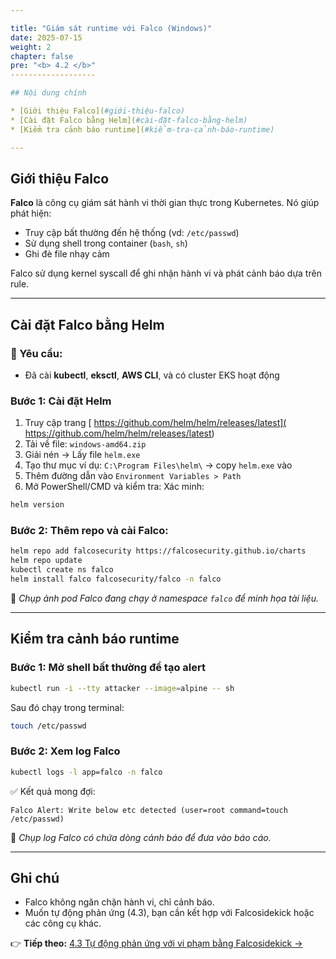 ```yaml
---

title: "Giám sát runtime với Falco (Windows)"
date: 2025-07-15
weight: 2
chapter: false
pre: "<b> 4.2 </b>"
-------------------

## Nội dung chính

* [Giới thiệu Falco](#giới-thiệu-falco)
* [Cài đặt Falco bằng Helm](#cài-đặt-falco-bằng-helm)
* [Kiểm tra cảnh báo runtime](#kiểm-tra-cảnh-báo-runtime)

---
```


## Giới thiệu Falco

**Falco** là công cụ giám sát hành vi thời gian thực trong Kubernetes. Nó giúp phát hiện:

* Truy cập bất thường đến hệ thống (vd: `/etc/passwd`)
* Sử dụng shell trong container (`bash`, `sh`)
* Ghi đè file nhạy cảm

Falco sử dụng kernel syscall để ghi nhận hành vi và phát cảnh báo dựa trên rule.

---

## Cài đặt Falco bằng Helm

### 🔧 Yêu cầu:
* Đã cài **kubectl**, **eksctl**, **AWS CLI**, và có cluster EKS hoạt động

### Bước 1: Cài đặt Helm

1. Truy cập trang [ https://github.com/helm/helm/releases/latest]( https://github.com/helm/helm/releases/latest)
2. Tải về file: `windows-amd64.zip`
3. Giải nén → Lấy file `helm.exe`
4. Tạo thư mục ví dụ: `C:\Program Files\helm\` → copy `helm.exe` vào
5. Thêm đường dẫn vào `Environment Variables > Path`
6. Mở PowerShell/CMD và kiểm tra:
Xác minh:

```bash
helm version
```

### Bước 2: Thêm repo và cài Falco:

```bash
helm repo add falcosecurity https://falcosecurity.github.io/charts
helm repo update
kubectl create ns falco
helm install falco falcosecurity/falco -n falco
```

📸 *Chụp ảnh pod Falco đang chạy ở namespace `falco` để minh họa tài liệu.*

---

## Kiểm tra cảnh báo runtime

### Bước 1: Mở shell bất thường để tạo alert

```bash
kubectl run -i --tty attacker --image=alpine -- sh
```

Sau đó chạy trong terminal:

```sh
touch /etc/passwd
```

### Bước 2: Xem log Falco

```bash
kubectl logs -l app=falco -n falco
```

✅ Kết quả mong đợi:

```log
Falco Alert: Write below etc detected (user=root command=touch /etc/passwd)
```

📸 *Chụp log Falco có chứa dòng cảnh báo để đưa vào báo cáo.*

---

## Ghi chú

* Falco không ngăn chặn hành vi, chỉ cảnh báo.
* Muốn tự động phản ứng (4.3), bạn cần kết hợp với Falcosidekick hoặc các công cụ khác.

👉 **Tiếp theo:** [4.3 Tự động phản ứng với vi phạm bằng Falcosidekick →](../3-Automated-Remediation/)
